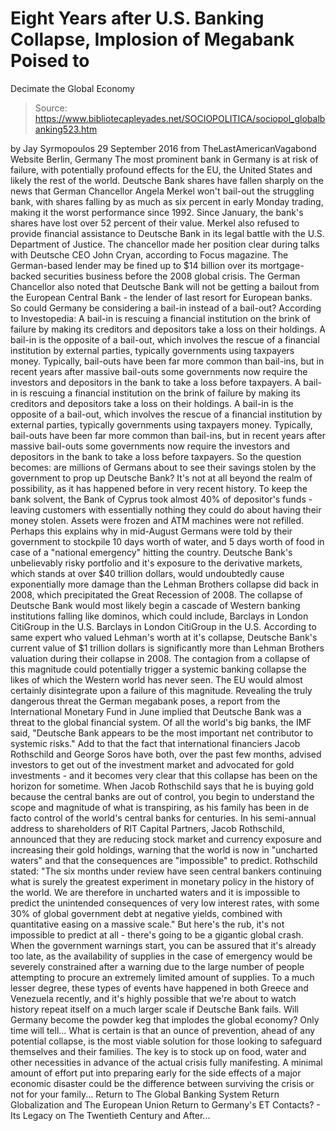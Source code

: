 # Eight Years after U.S. Banking Collapse, Implosion of Megabank Poised to 
Decimate the Global Economy

> Source: https://www.bibliotecapleyades.net/SOCIOPOLITICA/sociopol_globalbanking523.htm

by Jay Syrmopoulos 29 September 2016 from TheLastAmericanVagabond Website
Berlin, Germany
The most prominent bank in Germany is at risk of failure, with potentially profound effects for the EU, the United States and likely the rest of the world. Deutsche Bank shares have fallen sharply on the news that German Chancellor Angela Merkel won't bail-out the struggling bank, with shares falling by as much as six percent in early Monday trading, making it the worst performance since 1992.
Since January, the bank's shares have lost over 52 percent of their value. Merkel also refused to provide financial assistance to Deutsche Bank in its legal battle with the U.S. Department of Justice.
The chancellor made her position clear during talks with Deutsche CEO John Cryan, according to Focus magazine. The German-based lender may be fined up to $14 billion over its mortgage-backed securities business before the 2008 global crisis. The German Chancellor also noted that Deutsche Bank will not be getting a bailout from the European Central Bank - the lender of last resort for European banks. So could Germany be considering a bail-in instead of a bail-out? According to Investopedia:
A bail-in is rescuing a financial institution on the brink of failure by making its creditors and depositors take a loss on their holdings. A bail-in is the opposite of a bail-out, which involves the rescue of a financial institution by external parties, typically governments using taxpayers money. Typically, bail-outs have been far more common than bail-ins, but in recent years after massive bail-outs some governments now require the investors and depositors in the bank to take a loss before taxpayers.
A bail-in is rescuing a financial institution on the brink of failure by making its creditors and depositors take a loss on their holdings.
A bail-in is the opposite of a bail-out, which involves the rescue of a financial institution by external parties, typically governments using taxpayers money.
Typically, bail-outs have been far more common than bail-ins, but in recent years after massive bail-outs some governments now require the investors and depositors in the bank to take a loss before taxpayers.
So the question becomes:
are millions of Germans about to see their savings stolen by the government to prop up Deutsche Bank?
It's not at all beyond the realm of possibility, as it has happened before in very recent history.
To keep the bank solvent, the Bank of Cyprus took almost 40% of depositor's funds - leaving customers with essentially nothing they could do about having their money stolen. Assets were frozen and ATM machines were not refilled. Perhaps this explains why in mid-August Germans were told by their government to stockpile 10 days worth of water, and 5 days worth of food in case of a "national emergency" hitting the country. Deutsche Bank's unbelievably risky portfolio and it's exposure to the derivative markets, which stands at over $40 trillion dollars, would undoubtedly cause exponentially more damage than the Lehman Brothers collapse did back in 2008, which precipitated the Great Recession of 2008. The collapse of Deutsche Bank would most likely begin a cascade of Western banking institutions falling like dominos, which could include,
Barclays in London CitiGroup in the U.S.
Barclays in London
CitiGroup in the U.S.
According to same expert who valued Lehman's worth at it's collapse, Deutsche Bank's current value of $1 trillion dollars is significantly more than Lehman Brothers valuation during their collapse in 2008. The contagion from a collapse of this magnitude could potentially trigger a systemic banking collapse the likes of which the Western world has never seen. The EU would almost certainly disintegrate upon a failure of this magnitude. Revealing the truly dangerous threat the German megabank poses, a report from the International Monetary Fund in June implied that Deutsche Bank was a threat to the global financial system. Of all the world's big banks, the IMF said,
"Deutsche Bank appears to be the most important net contributor to systemic risks."
Add to that the fact that international financiers Jacob Rothschild and George Soros have both, over the past few months, advised investors to get out of the investment market and advocated for gold investments - and it becomes very clear that this collapse has been on the horizon for sometime. When Jacob Rothschild says that he is buying gold because the central banks are out of control, you begin to understand the scope and magnitude of what is transpiring, as his family has been in de facto control of the world's central banks for centuries. In his semi-annual address to shareholders of RIT Capital Partners, Jacob Rothschild, announced that they are reducing stock market and currency exposure and increasing their gold holdings, warning that the world is now in "uncharted waters" and that the consequences are "impossible" to predict. Rothschild stated:
"The six months under review have seen central bankers continuing what is surely the greatest experiment in monetary policy in the history of the world. We are therefore in uncharted waters and it is impossible to predict the unintended consequences of very low interest rates, with some 30% of global government debt at negative yields, combined with quantitative easing on a massive scale."
But here's the rub, it's not impossible to predict at all - there's going to be a gigantic global crash. When the government warnings start, you can be assured that it's already too late, as the availability of supplies in the case of emergency would be severely constrained after a warning due to the large number of people attempting to procure an extremely limited amount of supplies. To a much lesser degree, these types of events have happened in both Greece and Venezuela recently, and it's highly possible that we're about to watch history repeat itself on a much larger scale if Deutsche Bank fails. Will Germany become the powder keg that implodes the global economy? Only time will tell... What is certain is that an ounce of prevention, ahead of any potential collapse, is the most viable solution for those looking to safeguard themselves and their families. The key is to stock up on food, water and other necessities in advance of the actual crisis fully manifesting.
A minimal amount of effort put into preparing early for the side effects of a major economic disaster could be the difference between surviving the crisis or not for your family...
Return to The Global Banking System
Return Globalization and The European Union
Return to Germany's ET Contacts? - Its Legacy on The Twentieth Century and After...
